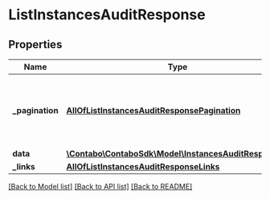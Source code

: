 # ListInstancesAuditResponse

## Properties
Name | Type | Description | Notes
------------ | ------------- | ------------- | -------------
**_pagination** | [**AllOfListInstancesAuditResponsePagination**](AllOfListInstancesAuditResponsePagination.md) | Data about pagination like how many results, pages, page size. | 
**data** | [**\Contabo\ContaboSdk\Model\InstancesAuditResponse[]**](InstancesAuditResponse.md) |  | 
**_links** | [**AllOfListInstancesAuditResponseLinks**](AllOfListInstancesAuditResponseLinks.md) |  | 

[[Back to Model list]](../../README.md#documentation-for-models) [[Back to API list]](../../README.md#documentation-for-api-endpoints) [[Back to README]](../../README.md)

